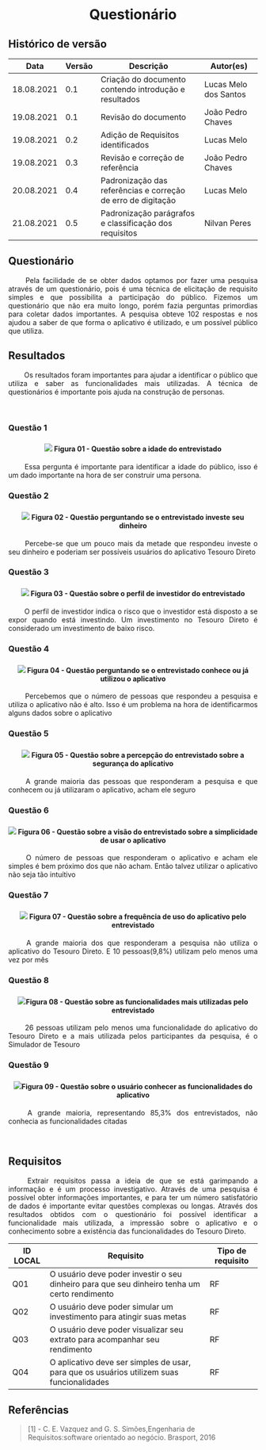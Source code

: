 # <center> Questionário


## Histórico de versão<br>

|Data | Versão | Descrição | Autor(es)|
| -- | -- | -- | -- |
| 18.08.2021 | 0.1 | Criação do documento contendo introdução e resultados| Lucas Melo dos Santos|
| 19.08.2021 | 0.1 | Revisão do documento| João Pedro Chaves |
| 19.08.2021 | 0.2 | Adição de Requisitos identificados| Lucas Melo |
| 19.08.2021 | 0.3 | Revisão e correção de referência | João Pedro Chaves | 
| 20.08.2021 | 0.4 | Padronização das referências e correção de erro de digitação| Lucas Melo | 
| 21.08.2021 | 0.5 | Padronização parágrafos e classificação dos requisitos | Nilvan Peres | 

## Questionário

<p align="justify">&emsp;&emsp;
    Pela facilidade de se obter dados optamos por fazer uma pesquisa através de um questionário, pois é uma técnica de elicitação de requisito simples e que possibilita a participação do público.  
    Fizemos um questionário que não era muito longo, porém fazia perguntas primordias para coletar dados importantes. A pesquisa obteve 102 respostas e nos ajudou a saber de que forma o aplicativo é utilizado, e um possível público que utiliza.
</p>


## Resultados

<p align="justify">&emsp;&emsp;
    Os resultados foram importantes para ajudar a identificar o público que utiliza e saber as funcionalidades mais utilizadas. A técnica de questionários é importante pois ajuda na construção de personas.
</p>

<br>



<div align="justify">

<h3> Questão 1<h3>
 
<h4 align = "center"><img src="../assets/form/idade.png">  Figura 01 - Questão sobre a idade do entrevistado</h4>


<p align="justify">&emsp;&emsp;
    Essa pergunta é importante para identificar a idade do público, isso é um dado importante na hora de ser construir uma persona. 
</p>


<h3> Questão 2<h3>
<h4 align = "center"><img src="../assets/form/investe_dinheiro.png"> Figura 02 - Questão perguntando se o entrevistado investe seu dinheiro </h4>

<p align="justify">&emsp;&emsp;
Percebe-se que um pouco mais da metade que respondeu investe o seu dinheiro e poderiam ser possíveis usuários do aplicativo Tesouro Direto</p>

<h3>Questão 3<h3>

<h4 align = "center"><img src="../assets/form/perfil_investidor.png"> Figura 03 - Questão sobre o perfil de investidor do entrevistado </h4>


<p align="justify">&emsp;&emsp;
    O perfil de investidor indica o risco que o investidor está disposto a se expor quando está investindo. Um investimento no Tesouro Direto é considerado um investimento de baixo risco.
</p>

<h3> Questão 4 <h3>

<h4 align = "center"><img src="../assets/form/utiliza.png"> Figura 04 - Questão perguntando se o entrevistado conhece ou já utilizou o aplicativo </h4>

<p align="justify">&emsp;&emsp;
    Percebemos que o número de pessoas que respondeu a pesquisa e utiliza o aplicativo não é alto. Isso é um problema na hora de identificarmos alguns dados sobre o aplicativo 
</p>

<h3> Questão 5 <h3>

<h4 align = "center"><img src="../assets/form/seguro.png"> Figura 05 - Questão sobre a percepção do entrevistado sobre a segurança do aplicativo </h4>

<p align="justify">&emsp;&emsp;
     A grande maioria das pessoas que responderam a pesquisa e que conhecem ou já utilizaram o aplicativo, acham ele seguro 
</p>

<h3> Questão 6<h3>


<h4 align = "center"><img src="../assets/form/simples.png"> Figura 06 - Questão sobre a visão do entrevistado sobre a simplicidade de usar o aplicativo </h4>

<p align="justify">&emsp;&emsp;
    O número de pessoas que responderam o aplicativo e acham ele simples é bem próximo dos que não acham. Então talvez utilizar o aplicativo não seja tão intuítivo
</p>

<h3> Questão 7<h3>

<h4 align = "center"><img src="../assets/form/frequencia.png"> 
    Figura 07 - Questão sobre a frequência de uso do aplicativo pelo entrevistado 
</h4>

<p align="justify">&emsp;&emsp;
    A grande maioria dos que responderam a pesquisa não utiliza o aplicativo do Tesouro Direto. E 10 pessoas(9,8%) utilizam pelo menos uma vez por mês
 </p>

<h3> Questão 8<h3>

<h4 align = "center"><img src="../assets/form/funcionalidade.png">Figura 08 - Questão sobre as funcionalidades mais utilizadas pelo entrevistado </h4>


<p align="justify">&emsp;&emsp;
    26 pessoas utilizam pelo menos uma funcionalidade do aplicativo do Tesouro Direto e a mais utilizada pelos participantes da pesquisa, é o Simulador de Tesouro
</p>

<h3> Questão 9<h3>

<h4 align = "center"A><img src="../assets/form/possui_funciona.png">Figura 09 - Questão sobre o usuário conhecer as funcionalidades do aplicativo </h4>

<p align="justify">&emsp;&emsp;
    A grande maioria, representando 85,3% dos entrevistados, não conhecia as funcionalidades citadas
<p>



</div>
<br>


## Requisitos
<p align="justify">&emsp;&emsp;
    Extrair requisitos passa a ideia de que se está garimpando a informação e é um processo investigativo. Através de uma pesquisa é possível obter informações importantes, e para ter um número satisfatório de dados é importante evitar questões complexas ou longas. Através dos resultados obtidos com o questionário foi possível identificar a funcionalidade mais utilizada, a impressão sobre o aplicativo e o conhecimento sobre a existência das funcionalidades do Tesouro Direto. 
</p>

| ID LOCAL | Requisito | Tipo de requisito |
| -- | -- | -- |
| Q01|  O usuário deve poder investir o seu dinheiro para que seu dinheiro tenha um certo rendimento | RF |
| Q02 | O usuário deve poder simular um investimento para atingir suas metas| RF |
| Q03 | O usuário deve poder visualizar seu extrato para acompanhar seu rendimento| RF |
| Q04 | O aplicativo deve ser simples de usar, para que os usuários utilizem suas funcionalidades| RF |

## Referências

> [1] - C. E. Vazquez and G. S. Simões,Engenharia de Requisitos:software orientado ao negócio.    Brasport, 2016
